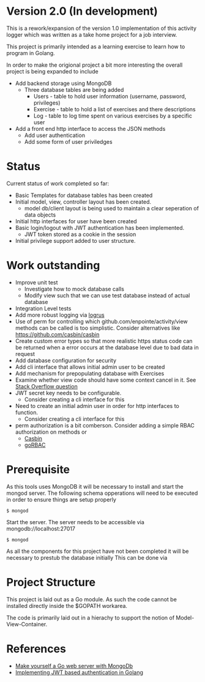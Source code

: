 
# Version 2.0 (In development)

This is a rework/expansion of the version 1.0 implementation of this activity logger which was written as a take home project for a job interview.

This project is primarily intended as a learning exercise to learn how to program in Golang.

In order to make the origional project a bit more interesting the overall project is being expanded to include

* Add backend storage using MongoDB
    * Three database tables are being added
        * Users  - table to hold user information (username, password, privileges)
        * Exercise - table to hold a list of exercises and there descriptions
        * Log - table to log time spent on various exercises by a specific user
* Add a front end http interface to access the JSON methods
    * Add user authentication
    * Add some form of user priviledges

# Status

Current status of work completed so far:

* Basic Templates for database tables has been created
* Initial model, view, controller layout has been created.
    * model db/client layout is being used to maintain a clear seperation of data objects
* Initial http interfaces for user have been created
* Basic login/logout with JWT authentication has been implemented.
    * JWT token stored as a cookie in the session
* Initial privilege support added to user structure. 

# Work outstanding

* Improve unit test
    * Investigate how to mock database calls
    * Modify view such that we can use test database instead of actual database
* Integration Level tests
* Add more robust logging via [logrus](https://github.com/sirupsen/logrus])
* Use of perm for controlling which github.com/enpointe/activity/view methods can be called is too simplistic. Consider alternatives like https://github.com/casbin/casbin
* Create custom error types so that more realistic https status code can be returned when a error occurs at the database level due to bad data in request
* Add database configuration for security
* Add cli interface that allows initial admin user to be created
* Add mechanism for prepopulating database with Exercises
* Examine whether view code should have some context cancel in it. See [Stack Overflow question](https://stackoverflow.com/questions/47179024/how-to-check-if-a-request-was-cancelled)
* JWT secret key needs to be configurable.
    * Consider creating a cli interface for this
* Need to create an initial admin user in order for http interfaces to function.
    * Consider creating a cli interface for this
* perm authorization is a bit comberson. Consider adding a simple RBAC authorization on methods or 
    * [Casbin](https://github.com/casbin/casbin)
    * [goRBAC](https://github.com/mikespook/gorbac)

# Prerequisite

As this tools uses MongoDB it will be necessary to install and start the mongod server. The following schema opperations will need to be executed
in order to ensure things are setup properly

```
$ mongod
```

Start the server.  The server needs to be accessible via mongodb://localhost:27017

```
$ mongod
```


As all the components for this project have not been completed it will be necessary to prestub the database initially
This can be done via 


# Project Structure

This project is laid out as a Go module. As such the code cannot be installed directly inside the $GOPATH workarea. 

The code is primarily laid out in a hierachy to support the notion of Model-View-Container. 


# References
* [Make yourself a Go web server with MongoDb](https://medium.com/hackernoon/make-yourself-a-go-web-server-with-mongodb-go-on-go-on-go-on-48f394f24e)
* [Implementing JWT based authentication in Golang](https://www.sohamkamani.com/blog/golang/2019-01-01-jwt-authentication/)


